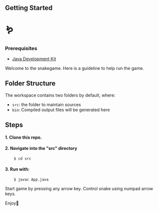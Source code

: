 ## Getting Started 


# 🪱


### Prerequisites
- [Java Development Kit](https://www.oracle.com/java/technologies/downloads/) 

Welcome to the snakegame. Here is a guideline to help run the game. 

## Folder Structure

The workspace contains two folders by default, where:

- `src`: the folder to maintain sources
-  `bin`: Compiled output files will be generated here

## Steps

#### 1. Clone this repo.

#### 2. Navigate into the "src" directory
        $ cd src

#### 3. Run with: 
        $ javac App.java
 
Start game by pressing any arrow key. Control snake using numpad arrow keys. 
                
Enjoy🤟


